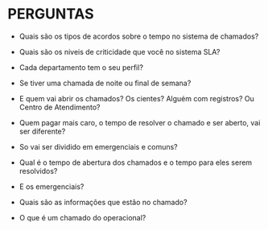 # PERGUNTAS
- Quais são os tipos de acordos sobre o tempo no sistema de chamados?

- Quais são os niveis de criticidade que você no sistema SLA?

- Cada departamento tem o seu perfil?

- Se tiver uma chamada de noite ou final de semana?

- E quem vai abrir os chamados? Os cientes? Alguém com registros? Ou Centro de Atendimento?

- Quem pagar mais caro, o tempo de resolver o chamado e ser aberto, vai ser diferente?

- So vai ser dividido em emergenciais e comuns?

- Qual é o tempo de abertura dos chamados e o tempo para eles serem resolvidos?

- E os emergenciais?

- Quais são as informações que estão no chamado?

- O que é um chamado do operacional?
